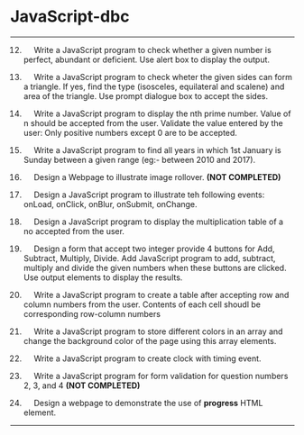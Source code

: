 # JavaScript-dbc

---

12. &emsp; Write a JavaScript program to check whether a given number is perfect, abundant or deficient. Use alert box to display the output.

13. &emsp; Write a JavaScript program to check wheter the given sides can form a triangle. If yes, find the type (isosceles, equilateral and scalene) and area of the triangle. Use prompt dialogue box to                 accept the sides.

14. &emsp; Write a JavaScript program to display the nth prime number. Value of n should be accepted from the user. Validate the value entered by the user: Only positive numbers except 0 are to be accepted.

15. &emsp; Write a JavaScript program to find all years in which 1st January is Sunday between a given range (eg:- between 2010 and 2017).

16. &emsp; Design a Webpage to illustrate image rollover. **(NOT COMPLETED)**

17. &emsp; Design a JavaScript program to illustrate teh following events: onLoad, onClick, onBlur, onSubmit, onChange.

18. &emsp; Design a JavaScript program to display the multiplication table of a no accepted from the user.

19. &emsp; Design a form that accept two integer provide 4 buttons for Add, Subtract, Multiply, Divide. Add JavaScript program to add, subtract, multiply and divide the given numbers when these buttons are               clicked. Use output elements to display the results.

20. &emsp; Write a JavaScript program to create a table after accepting row and column numbers from the user. Contents of each cell shoudl be corresponding row-column numbers

21. &emsp; Write a JavaScript program to store different colors in an array and change the background color of the page using this array elements.

22. &emsp; Write a JavaScript program to create clock with timing event.

23. &emsp; Write a JavaScript program for form validation for question numbers 2, 3, and 4 **(NOT COMPLETED)**

24. &emsp; Design a webpage to demonstrate the use of **progress** HTML element.

---
